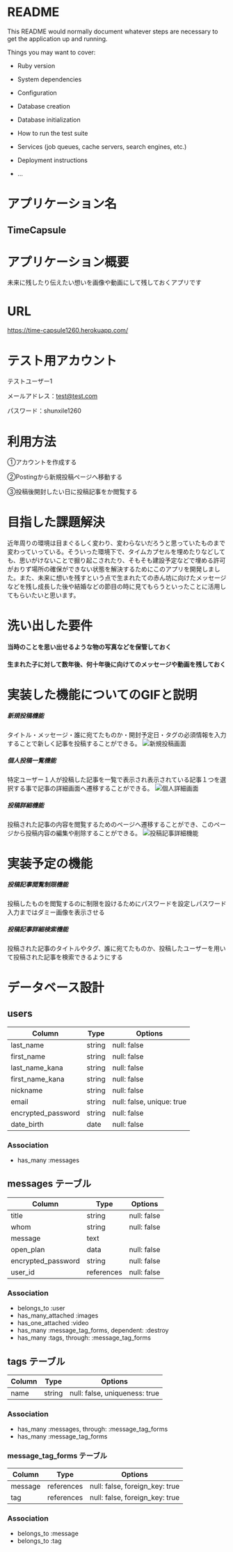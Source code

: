 # README

This README would normally document whatever steps are necessary to get the
application up and running.

Things you may want to cover:

* Ruby version

* System dependencies

* Configuration

* Database creation

* Database initialization

* How to run the test suite

* Services (job queues, cache servers, search engines, etc.)

* Deployment instructions

* ...



# アプリケーション名
## TimeCapsule

# アプリケーション概要
未来に残したり伝えたい想いを画像や動画にして残しておくアプリです

# URL
https://time-capsule1260.herokuapp.com/

# テスト用アカウント
テストユーザー1

メールアドレス：test@test.com

パスワード：shunxile1260

# 利用方法

①アカウントを作成する

②Postingから新規投稿ページへ移動する

③投稿後開封したい日に投稿記事をか閲覧する

# 目指した課題解決
近年周りの環境は目まぐるしく変わり、変わらないだろうと思っていたものまで変わっていっている。そういった環境下で、タイムカプセルを埋めたりなどしても、思いがけないことで掘り起こされたり、そもそも建設予定などで埋める許可がおりず場所の確保ができない状態を解決するためにこのアプリを開発しました。また、未来に想いを残すという点で生まれたての赤ん坊に向けたメッセージなどを残し成長した後や結婚などの節目の時に見てもらうといったことに活用してもらいたいと思います。

# 洗い出した要件
#### 当時のことを思い出せるような物の写真などを保管しておく
#### 生まれた子に対して数年後、何十年後に向けてのメッセージや動画を残しておく

# 実装した機能についてのGIFと説明
##### 新規投稿機能
タイトル・メッセージ・誰に宛てたものか・開封予定日・タグの必須情報を入力することで新しく記事を投稿することができる。
![新規投稿画面](app/assets/images/TimeCapsule_README1.png)

##### 個人投稿一覧機能
特定ユーザー１人が投稿した記事を一覧で表示され表示されている記事１つを選択する事で記事の詳細画面へ遷移することができる。
![個人詳細画面](app/assets/images/TimeCapsule_README2.png)

##### 投稿詳細機能
投稿された記事の内容を閲覧するためのページへ遷移することができ、このページから投稿内容の編集や削除することができる。
![投稿記事詳細機能](app/assets/images/TimeCapsule_README3.png)

# 実装予定の機能
##### 投稿記事閲覧制限機能
投稿したものを閲覧するのに制限を設けるためにパスワードを設定しパスワード入力まではダミー画像を表示させる

##### 投稿記事詳細検索機能
投稿された記事のタイトルやタグ、誰に宛てたものか、投稿したユーザーを用いて投稿された記事を検索できるようにする

# データベース設計
## users
| Column             | Type   | Options                   | 
| ------------------ | ------ | ------------------------- | 
| last_name          | string | null: false               | 
| first_name         | string | null: false               | 
| last_name_kana     | string | null: false               | 
| first_name_kana    | string | null: false               | 
| nickname           | string | null: false               | 
| email              | string | null: false, unique: true | 
| encrypted_password | string | null: false               | 
| date_birth         | date   | null: false               | 

### Association
- has_many :messages

## messages テーブル
| Column             | Type       | Options     | 
| ------------------ | ---------- | ----------- | 
| title              | string     | null: false | 
| whom               | string     | null: false | 
| message            | text       |             | 
| open_plan          | data       | null: false | 
| encrypted_password | string     | null: false | 
| user_id            | references | null: false | 

### Association
- belongs_to :user
- has_many_attached :images
- has_one_attached :video
- has_many :message_tag_forms, dependent: :destroy
- has_many :tags, through: :message_tag_forms

## tags テーブル
| Column | Type       | Options                       | 
| ------ | ---------- | ----------------------------- | 
| name   | string     | null: false, uniqueness: true | 

### Association
- has_many :messages, through: :message_tag_forms
- has_many :message_tag_forms

### message_tag_forms テーブル
| Column  | Type       | Options                        | 
| ------- | ---------- | ------------------------------ | 
| message | references | null: false, foreign_key: true | 
| tag     | references | null: false, foreign_key: true | 

### Association
- belongs_to :message
- belongs_to :tag
